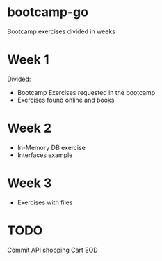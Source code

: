 # bootcamp-go

Bootcamp exercises divided in weeks

# Week 1
Divided:
  - Bootcamp Exercises requested in the bootcamp
  - Exercises found online and books
  
# Week 2
  - In-Memory DB exercise
  - Interfaces example
 
# Week 3
  - Exercises with files
  
# TODO
Commit API shopping Cart EOD
